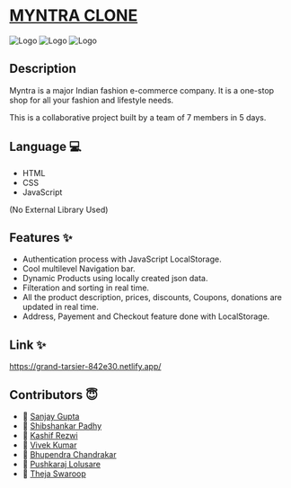  # [MYNTRA CLONE](https://grand-tarsier-842e30.netlify.app)
   ![Logo](https://img.shields.io/github/last-commit/Shibshankar01/Myntra)
   ![Logo](https://img.shields.io/github/languages/code-size/Shibshankar01/Myntra)
   ![Logo](https://img.shields.io/github/contributors/Shibshankar01/Myntra)
  
 ## Description
   Myntra is a major Indian fashion e-commerce company. It is a one-stop shop for all your fashion and lifestyle needs. 
   
   This is a collaborative project built by a team of 7 members in 5 days.
   
 ## Language 💻
- HTML
- CSS
- JavaScript

(No External Library Used)

## Features ✨

- Authentication process with JavaScript LocalStorage.
- Cool multilevel Navigation bar.
- Dynamic Products using locally created json data.
- Filteration and sorting in real time.
- All the product description, prices, discounts, Coupons, donations are updated in real time.
- Address, Payement and Checkout feature done with LocalStorage.

## Link ✨
   https://grand-tarsier-842e30.netlify.app/ 
   
## Contributors  😇

- 👤 [Sanjay Gupta](https://github.com/IamSanjayGupta)
- 👤 [Shibshankar Padhy](https://github.com/Shibshankar01)
- 👤 [Kashif Rezwi](https://github.com/Kashifrezwi)
- 👤 [Vivek Kumar](https://github.com/Vivekkumar06)
- 👤 [Bhupendra Chandrakar](https://github.com/bkcjanta)
- 👤 [Pushkaraj Lolusare](https://github.com/p9168247913)
- 👤 [Theja Swaroop](https://github.com/Swarooptheja)
